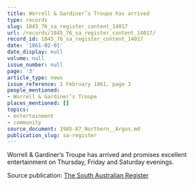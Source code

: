 ```yaml
---
title: Worrell & Gardiner’s Troupe has arrived
type: records
slug: 1845_76_sa_register_content_14017
url: /records/1845_76_sa_register_content_14017/
record_id: 1845_76_sa_register_content_14017
date: '1861-02-01'
date_display: null
volume: null
issue_number: null
page: '3'
article_type: news
issue_reference: 1 February 1861, page 3
people_mentioned:
- Worrell & Gardiner’s Troupe
places_mentioned: []
topics:
- entertainment
- community
source_document: 1985-87_Northern__Argus.md
publication_slug: sa-register
---
```


Worrell & Gardiner’s Troupe has arrived and promises excellent entertainment on Thursday, Friday and Saturday evenings.

Source publication: [The South Australian Register](/publications/sa-register/)
